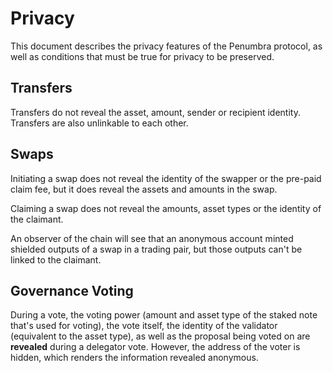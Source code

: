 # Privacy

This document describes the privacy features of the Penumbra protocol, as well as conditions that must be true for privacy to be preserved.

## Transfers

Transfers do not reveal the asset, amount, sender or recipient identity. Transfers are also unlinkable to each other.

## Swaps

Initiating a swap does not reveal the identity of the swapper or the pre-paid claim fee, but it does reveal the assets and amounts in the swap.

Claiming a swap does not reveal the amounts, asset types or the identity of the claimant. 

An observer of the chain will see that an anonymous account minted shielded outputs of a swap in a trading pair, but those outputs can't be linked to the claimant.

## Governance Voting

During a vote, the voting power (amount and asset type of the staked note that's used for voting),
the vote itself, the identity of the validator (equivalent to the asset type), as well as the proposal being voted on are **revealed** during a delegator vote.
However, the address of the voter is hidden, which renders the information revealed anonymous.

<!--
## Staking

TODO

## IBC

TODO
-->
